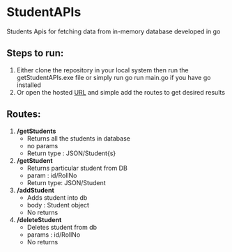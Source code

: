 # StudentAPIs

Students Apis for fetching data from in-memory database developed in go

## Steps to run:
1. Either clone the repository in your local system then run the getStudentAPIs.exe file or simply run go run main.go if you have go installed
2. Or open the hosted [URL](https://student-terrific-elephant-ot.cfapps.us10-001.hana.ondemand.com) and simple add the routes to get desired results

## Routes:
1. **/getStudents**
     - Returns all the students in database
     - no params
     - Return type : JSON/Student{s}
3. **/getStudent**
     - Returns particular student from DB
     - param : id/RollNo
     - Return type: JSON/Student
4. **/addStudent**
     - Adds student into db
     - body : Student object
     - No returns
5. **/deleteStudent**
     - Deletes student from db
     - params : id/RollNo
     - No returns
